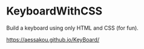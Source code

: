 # KeyboardWithCSS
Build a keyboard using only HTML and CSS (for fun).

https://aessakou.github.io/KeyBoard/
